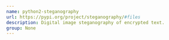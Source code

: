 ```yaml
---
name: python2-steganography
url: https://pypi.org/project/steganography/#files
description: Digital image steganography of encrypted text.
group: None
---
```

